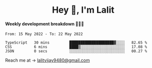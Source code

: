 <h1 align="center">Hey 👋, I'm Lalit</h1>

#### Weekly development breakdown 👨🏻‍💻
<!--START_SECTION:waka-->

```text
From: 15 May 2022 - To: 22 May 2022

TypeScript   30 mins         ████████████████████▓░░░░   82.65 %
CSS          6 mins          ████▒░░░░░░░░░░░░░░░░░░░░   17.08 %
JSON         0 secs          ░░░░░░░░░░░░░░░░░░░░░░░░░   00.27 %
```

<!--END_SECTION:waka-->

Reach me at → lalitvijay9480@gmail.com
